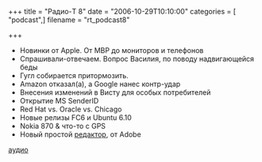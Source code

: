 +++
title = "Радио-T 8"
date = "2006-10-29T10:10:00"
categories = [ "podcast",]
filename = "rt_podcast8"

+++

- Новинки от Apple. От MBP до мониторов и телефонов
- Спрашивали-отвечаем. Вопрос Василия, по поводу надвигающейся беды
- Гугл собирается притормозить.
- Amazon отказал(а), а Google нанес контр-удар
- Внесения изменений в Висту для особых потребителей
- Открытие MS SenderID
- Red Hat vs. Oracle vs. Chicago
- Новые релизы FC6 и Ubuntu 6.10
- Nokia 870 & что-то с GPS
- Новый простой [редактор](http://labs.adobe.com/technologies/soundbooth/), от Adobe

[аудио](https://cdn.radio-t.com/rt_podcast8.mp3)
<audio src="https://cdn.radio-t.com/rt_podcast8.mp3" preload="none"></audio>